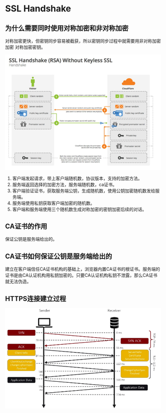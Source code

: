 # SSL Handshake

## 为什么需要同时使用对称加密和非对称加密

对称加密更快，但密钥同步容易被截获，所以密钥同步过程中就需要用非对称加密 加密 对称加密密钥。

![](../Images/Network/SSLHandshake/1.png)

1. 客户端发起请求，带上客户端随机数，协议版本，支持的加密方法。
1. 服务端返回选择的加密方法，服务端随机数，ca证书。
1. 客户端验证证书，获取服务端公钥，生成随机数，使用公钥加密随机数发给服务端。
1. 服务端使用私钥获取客户端加密的随机数。
1. 客户端和服务端使用三个随机数生成对称加密的密钥加密后续的对话。

## CA证书的作用

保证公钥是服务端给出的。

## CA证书如何保证公钥是服务端给出的

建立在客户端信任CA证书机构的基础上，浏览器内置CA证书的根证书。服务端的证书是由CA认证机构用私钥加密的。只要CA认证机构私钥不泄露，那么CA证书就无法伪造。

## HTTPS连接建立过程

![](../Images/Network/SSLHandshake/2.png)